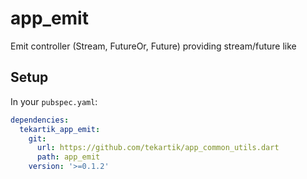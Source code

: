 # app_emit

Emit controller (Stream, FutureOr, Future) providing stream/future like

## Setup

In your `pubspec.yaml`:

```yaml
dependencies:
  tekartik_app_emit:
    git:
      url: https://github.com/tekartik/app_common_utils.dart
      path: app_emit
    version: '>=0.1.2'
```
